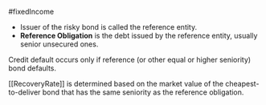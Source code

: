 #fixedIncome 

- Issuer of the risky bond is called the reference entity. 
- **Reference Obligation** is the debt issued by the reference entity, usually senior unsecured ones. 

Credit default occurs only if reference (or other equal or higher seniority) bond defaults. 

[[RecoveryRate]] is determined based on the market value of the cheapest-to-deliver bond that has the same seniority as the reference obligation. 
